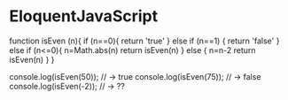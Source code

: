 # EloquentJavaScript
function isEven (n){
  if (n==0){
      return 'true'
    } else if (n==1) {
      return 'false'
    } else if (n<=0){
      n=Math.abs(n)
      return isEven(n)
    } else {
      n=n-2
      return isEven(n)
    }
}   

console.log(isEven(50));
// → true
console.log(isEven(75));
// → false
console.log(isEven(-2));
// → ??
